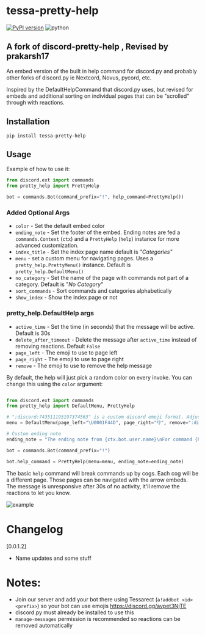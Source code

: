 
# tessa-pretty-help
[![PyPI version](https://badge.fury.io/py/tessa-pretty-help.svg)](https://badge.fury.io/py/tessa-pretty-help) ![python](https://img.shields.io/badge/python-3.6+-blue)
## A fork of discord-pretty-help , Revised by prakarsh17

An embed version of the built in help command for discord.py and probably other forks of discord.py ie Nextcord, Novus, pycord, etc.

Inspired by the DefaultHelpCommand that discord.py uses, but revised for embeds and additional sorting on individual pages that can be "scrolled" through with reactions.

## Installation

`pip install tessa-pretty-help`

## Usage

Example of how to use it:

```python
from discord.ext import commands
from pretty_help import PrettyHelp

bot = commands.Bot(command_prefix="!", help_command=PrettyHelp())
```



### Added Optional Args

- `color` - Set the default embed color
- `ending_note` - Set the footer of the embed. Ending notes are fed a `commands.Context` (`ctx`) and a `PrettyHelp` (`help`) instance for more advanced customization.
- `index_title` - Set the index page name default is *"Categories"*
- `menu` - set a custom menu for navigating pages. Uses a `pretty_help.PrettyMenu()` instance. Default is `pretty_help.DefaultMenu()`
- `no_category` - Set the name of the page with commands not part of a category. Default is "*No Category*"
- `sort_commands` - Sort commands and categories alphabetically
- `show_index` - Show the index page or not

### pretty_help.DefaultHelp args

- `active_time` - Set the time (in seconds) that the message will be active. Default is 30s
- `delete_after_timeout` - Delete the message after `active_time` instead of removing reactions. Default `False`
- `page_left` - The emoji to use to page left
- `page_right` - The emoji to use to page right
- `remove` - The emoji to use to remove the help message


By default, the help will just pick a random color on every invoke. You can change this using the `color` argument:

```python

from discord.ext import commands
from pretty_help import DefaultMenu, PrettyHelp

# ":discord:743511195197374563" is a custom discord emoji format. Adjust to match your own custom emoji.
menu = DefaultMenu(page_left="\U0001F44D", page_right="👎", remove=":discord:743511195197374563", active_time=5)

# Custom ending note
ending_note = "The ending note from {ctx.bot.user.name}\nFor command {help.clean_prefix}{help.invoked_with}"

bot = commands.Bot(command_prefix="!")

bot.help_command = PrettyHelp(menu=menu, ending_note=ending_note)
```

The basic `help` command will break commands up by cogs. Each cog will be a different page. Those pages can be navigated with
the arrow embeds. The message is unresponsive after 30s of no activity, it'll remove the reactions to let you know.

![example](https://raw.githubusercontent.com/stroupbslayen/discord-pretty-help/master/images/example.gif)

# Changelog

[0.0.1.2]
- Name updates and some stuff


# Notes:
- Join our server and add your bot there using Tessarect (`a!addbot <id> <prefix>`) so your bot can use emojis 
https://discord.gg/avpet3NjTE
- discord.py must already be installed to use this
- `manage-messages` permission is recommended so reactions can be removed automatically

